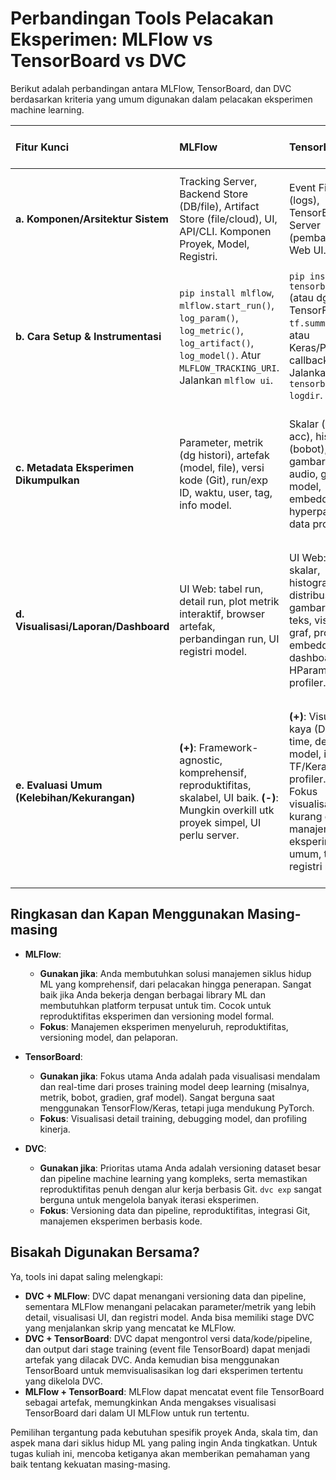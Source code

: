 # Perbandingan Tools Pelacakan Eksperimen: MLFlow vs TensorBoard vs DVC

Berikut adalah perbandingan antara MLFlow, TensorBoard, dan DVC berdasarkan kriteria yang umum digunakan dalam pelacakan eksperimen machine learning.

| Fitur Kunci                                 | MLFlow                                                                 | TensorBoard                                                              | DVC (Data Version Control)                                                   |
| :------------------------------------------ | :--------------------------------------------------------------------- | :----------------------------------------------------------------------- | :--------------------------------------------------------------------------- |
| **a. Komponen/Arsitektur Sistem**           | Tracking Server, Backend Store (DB/file), Artifact Store (file/cloud), UI, API/CLI. Komponen Proyek, Model, Registri. | Event Files (logs), TensorBoard Server (pembaca log), Web UI.               | Metafile `.dvc`, Cache DVC, Integrasi Git, Remote Storage, `dvc.yaml` (pipeline), `dvc.lock`. |
| **b. Cara Setup & Instrumentasi**           | `pip install mlflow`, `mlflow.start_run()`, `log_param()`, `log_metric()`, `log_artifact()`, `log_model()`. Atur `MLFLOW_TRACKING_URI`. Jalankan `mlflow ui`. | `pip install tensorboard` (atau dg TensorFlow). `tf.summary` API atau Keras/PyTorch callback. Jalankan `tensorboard --logdir`. | `pip install dvc`, `dvc init`, `dvc add`, `dvc remote add`, `dvc.yaml` (stages), `dvc exp run`. DVCLive untuk live logging. |
| **c. Metadata Eksperimen Dikumpulkan**      | Parameter, metrik (dg histori), artefak (model, file), versi kode (Git), run/exp ID, waktu, user, tag, info model. | Skalar (loss, acc), histogram (bobot), gambar, teks, audio, graf model, embedding, hyperparameter, data profiling. | Versi data (hash), versi kode (Git), definisi pipeline, parameter, metrik (dari file), artefak output, plot, info eksperimen. |
| **d. Visualisasi/Laporan/Dashboard**        | UI Web: tabel run, detail run, plot metrik interaktif, browser artefak, perbandingan run, UI registri model. | UI Web: plot skalar, histogram, distribusi, gambar, audio, teks, visualizer graf, proyektor embedding, dashboard HParams, profiler. | CLI: `dvc exp show` (tabel), `metrics/params show`, `plots show` (render plot dari data, bisa HTML/Vega-Lite). DVC Studio (produk terpisah) untuk UI web. |
| **e. Evaluasi Umum (Kelebihan/Kekurangan)** | **(+)**: Framework-agnostic, komprehensif, reproduktifitas, skalabel, UI baik. **(-)**: Mungkin overkill utk proyek simpel, UI perlu server. | **(+)**: Visualisasi kaya (DL), real-time, debug model, integrasi TF/Keras baik, profiler. **(-)**: Fokus visualisasi, kurang di manajemen eksperimen umum, tidak ada registri model. | **(+)**: Versioning data/pipeline kuat, integrasi Git, language-agnostic, `dvc exp` efisien, DVCLive. **(-)**: Kurva belajar curam, visualisasi bawaan terbatas (perlu DVC Studio utk UI kaya), fokus versioning. |

## Ringkasan dan Kapan Menggunakan Masing-masing

*   **MLFlow**:
    *   **Gunakan jika**: Anda membutuhkan solusi manajemen siklus hidup ML yang komprehensif, dari pelacakan hingga penerapan. Sangat baik jika Anda bekerja dengan berbagai library ML dan membutuhkan platform terpusat untuk tim. Cocok untuk reproduktifitas eksperimen dan versioning model formal.
    *   **Fokus**: Manajemen eksperimen menyeluruh, reproduktifitas, versioning model, dan pelaporan.

*   **TensorBoard**:
    *   **Gunakan jika**: Fokus utama Anda adalah pada visualisasi mendalam dan real-time dari proses training model deep learning (misalnya, metrik, bobot, gradien, graf model). Sangat berguna saat menggunakan TensorFlow/Keras, tetapi juga mendukung PyTorch.
    *   **Fokus**: Visualisasi detail training, debugging model, dan profiling kinerja.

*   **DVC**:
    *   **Gunakan jika**: Prioritas utama Anda adalah versioning dataset besar dan pipeline machine learning yang kompleks, serta memastikan reproduktifitas penuh dengan alur kerja berbasis Git. `dvc exp` sangat berguna untuk mengelola banyak iterasi eksperimen.
    *   **Fokus**: Versioning data dan pipeline, reproduktifitas, integrasi Git, manajemen eksperimen berbasis kode.

## Bisakah Digunakan Bersama?

Ya, tools ini dapat saling melengkapi:

*   **DVC + MLFlow**: DVC dapat menangani versioning data dan pipeline, sementara MLFlow menangani pelacakan parameter/metrik yang lebih detail, visualisasi UI, dan registri model. Anda bisa memiliki stage DVC yang menjalankan skrip yang mencatat ke MLFlow.
*   **DVC + TensorBoard**: DVC dapat mengontrol versi data/kode/pipeline, dan output dari stage training (event file TensorBoard) dapat menjadi artefak yang dilacak DVC. Anda kemudian bisa menggunakan TensorBoard untuk memvisualisasikan log dari eksperimen tertentu yang dikelola DVC.
*   **MLFlow + TensorBoard**: MLFlow dapat mencatat event file TensorBoard sebagai artefak, memungkinkan Anda mengakses visualisasi TensorBoard dari dalam UI MLFlow untuk run tertentu.

Pemilihan tergantung pada kebutuhan spesifik proyek Anda, skala tim, dan aspek mana dari siklus hidup ML yang paling ingin Anda tingkatkan. Untuk tugas kuliah ini, mencoba ketiganya akan memberikan pemahaman yang baik tentang kekuatan masing-masing.